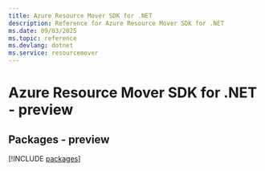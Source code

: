 ```yaml
---
title: Azure Resource Mover SDK for .NET
description: Reference for Azure Resource Mover SDK for .NET
ms.date: 09/03/2025
ms.topic: reference
ms.devlang: dotnet
ms.service: resourcemover
---
```

# Azure Resource Mover SDK for .NET - preview
## Packages - preview
[!INCLUDE [packages](resource-mover-index.md)]